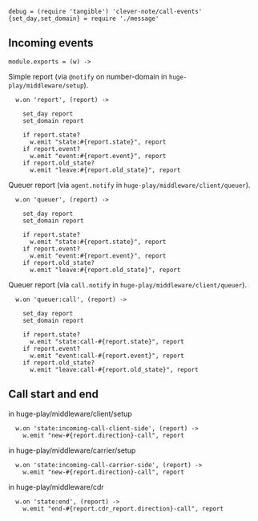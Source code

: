     debug = (require 'tangible') 'clever-note/call-events'
    {set_day,set_domain} = require './message'

Incoming events
---------------

    module.exports = (w) ->

Simple report (via `@notify` on number-domain in `huge-play/middleware/setup`).

      w.on 'report', (report) ->

        set_day report
        set_domain report

        if report.state?
          w.emit "state:#{report.state}", report
        if report.event?
          w.emit "event:#{report.event}", report
        if report.old_state?
          w.emit "leave:#{report.old_state}", report

Queuer report (via `agent.notify` in `huge-play/middleware/client/queuer`).

      w.on 'queuer', (report) ->

        set_day report
        set_domain report

        if report.state?
          w.emit "state:#{report.state}", report
        if report.event?
          w.emit "event:#{report.event}", report
        if report.old_state?
          w.emit "leave:#{report.old_state}", report

Queuer report (via `call.notify` in `huge-play/middleware/client/queuer`).

      w.on 'queuer:call', (report) ->

        set_day report
        set_domain report

        if report.state?
          w.emit "state:call-#{report.state}", report
        if report.event?
          w.emit "event:call-#{report.event}", report
        if report.old_state?
          w.emit "leave:call-#{report.old_state}", report

Call start and end
------------------

in huge-play/middleware/client/setup

      w.on 'state:incoming-call-client-side', (report) ->
        w.emit "new-#{report.direction}-call", report

in huge-play/middleware/carrier/setup

      w.on 'state:incoming-call-carrier-side', (report) ->
        w.emit "new-#{report.direction}-call", report

in huge-play/middleware/cdr

      w.on 'state:end', (report) ->
        w.emit "end-#{report.cdr_report.direction}-call", report
